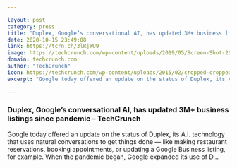```yaml
---

layout: post
category: press
title: "Duplex, Google’s conversational AI, has updated 3M+ business listings since pandemic"
date: 2020-10-15 23:49:08
link: https://tcrn.ch/3lRjWU9
image: https://techcrunch.com/wp-content/uploads/2019/05/Screen-Shot-2019-05-07-at-10.23.51-AM.png?w=764
domain: techcrunch.com
author: "TechCrunch"
icon: https://techcrunch.com/wp-content/uploads/2015/02/cropped-cropped-favicon-gradient.png?w=180
excerpt: "Google today offered an update on the status of Duplex, its A.I. technology that uses natural conversations to get things done — like making restaurant reservations, booking appointments, or updating a Google Business listing, for example. When the pandemic began, Google expanded its use of D…"

---
```


### Duplex, Google’s conversational AI, has updated 3M+ business listings since pandemic – TechCrunch

Google today offered an update on the status of Duplex, its A.I. technology that uses natural conversations to get things done — like making restaurant reservations, booking appointments, or updating a Google Business listing, for example. When the pandemic began, Google expanded its use of D…
